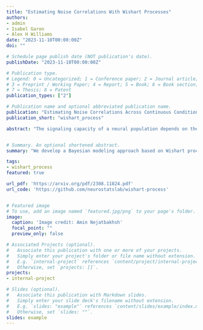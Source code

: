 ```yaml
---
title: "Estimating Noise Correlations With Wishart Processes"
authors:
- admin
- Isabel Garon
- Alex H Williams
date: "2023-11-10T00:00:00Z"
doi: ""

# Schedule page publish date (NOT publication's date).
publishDate: "2023-11-10T00:00:00Z"

# Publication type.
# Legend: 0 = Uncategorized; 1 = Conference paper; 2 = Journal article;
# 3 = Preprint / Working Paper; 4 = Report; 5 = Book; 6 = Book section;
# 7 = Thesis; 8 = Patent
publication_types: ["2"]

# Publication name and optional abbreviated publication name.
publication: "Estimating Noise Correlations Across Continuous Conditions With Wishart Processes"
publication_short: "wishart_process"

abstract: "The signaling capacity of a neural population depends on the scale and orientation of its covariance across trials. Estimating this noise covariance is challenging and is thought to require a large number of stereotyped trials. New approaches are therefore needed to interrogate the structure of neural noise across rich, naturalistic behaviors and sensory experiences, with few trials per condition. Here, we exploit the fact that conditions are smoothly parameterized in many experiments and leverage Wishart process models to pool statistical power from trials in neighboring conditions. We demonstrate that these models perform favorably on experimental data from the mouse visual cortex and monkey motor cortex relative to standard covariance estimators. Moreover, they produce smooth estimates of covariance as a function of stimulus parameters, enabling estimates of noise correlations in entirely unseen conditions as well as continuous estimates of Fisher information<code>&#8212;</code>.a commonly used measure of signal fidelity. Together, our results suggest that Wishart processes are broadly applicable tools for quantification and uncertainty estimation of noise correlations in trial-limited regimes, paving the way toward understanding the role of noise in complex neural computations and behavior."


# Summary. An optional shortened abstract.
summary: "We develop a Bayesian modeling approach based on Wishart processes to accurately estimate noise correlations with very few trials by exploiting the smoothness of covariance change across neighboring conditions."

tags:
- wishart_process
featured: true

url_pdf: 'https://arxiv.org/pdf/2308.11824.pdf'
url_code: 'https://github.com/neurostatslab/wishart-process'


# Featured image
# To use, add an image named `featured.jpg/png` to your page's folder. 
image:
  caption: 'Image credit: Amin Nejatbakhsh'
  focal_point: ""
  preview_only: false

# Associated Projects (optional).
#   Associate this publication with one or more of your projects.
#   Simply enter your project's folder or file name without extension.
#   E.g. `internal-project` references `content/project/internal-project/index.md`.
#   Otherwise, set `projects: []`.
projects:
- internal-project

# Slides (optional).
#   Associate this publication with Markdown slides.
#   Simply enter your slide deck's filename without extension.
#   E.g. `slides: "example"` references `content/slides/example/index.md`.
#   Otherwise, set `slides: ""`.
slides: example
---
```

